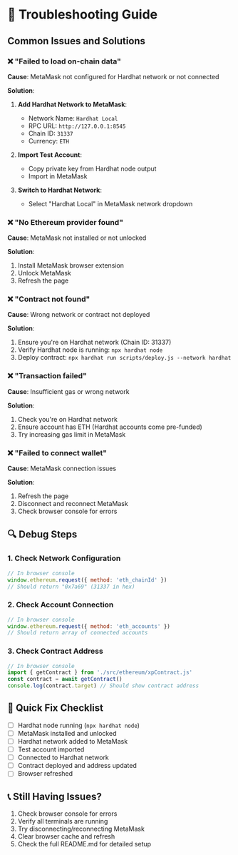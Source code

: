 # 🔧 Troubleshooting Guide

## Common Issues and Solutions

### ❌ "Failed to load on-chain data"

**Cause**: MetaMask not configured for Hardhat network or not connected

**Solution**:
1. **Add Hardhat Network to MetaMask**:
   - Network Name: `Hardhat Local`
   - RPC URL: `http://127.0.0.1:8545`
   - Chain ID: `31337`
   - Currency: `ETH`

2. **Import Test Account**:
   - Copy private key from Hardhat node output
   - Import in MetaMask

3. **Switch to Hardhat Network**:
   - Select "Hardhat Local" in MetaMask network dropdown

### ❌ "No Ethereum provider found"

**Cause**: MetaMask not installed or not unlocked

**Solution**:
1. Install MetaMask browser extension
2. Unlock MetaMask
3. Refresh the page

### ❌ "Contract not found"

**Cause**: Wrong network or contract not deployed

**Solution**:
1. Ensure you're on Hardhat network (Chain ID: 31337)
2. Verify Hardhat node is running: `npx hardhat node`
3. Deploy contract: `npx hardhat run scripts/deploy.js --network hardhat`

### ❌ "Transaction failed"

**Cause**: Insufficient gas or wrong network

**Solution**:
1. Check you're on Hardhat network
2. Ensure account has ETH (Hardhat accounts come pre-funded)
3. Try increasing gas limit in MetaMask

### ❌ "Failed to connect wallet"

**Cause**: MetaMask connection issues

**Solution**:
1. Refresh the page
2. Disconnect and reconnect MetaMask
3. Check browser console for errors

## 🔍 Debug Steps

### 1. Check Network Configuration
```javascript
// In browser console
window.ethereum.request({ method: 'eth_chainId' })
// Should return "0x7a69" (31337 in hex)
```

### 2. Check Account Connection
```javascript
// In browser console
window.ethereum.request({ method: 'eth_accounts' })
// Should return array of connected accounts
```

### 3. Check Contract Address
```javascript
// In browser console
import { getContract } from './src/ethereum/xpContract.js'
const contract = await getContract()
console.log(contract.target) // Should show contract address
```

## 🚀 Quick Fix Checklist

- [ ] Hardhat node running (`npx hardhat node`)
- [ ] MetaMask installed and unlocked
- [ ] Hardhat network added to MetaMask
- [ ] Test account imported
- [ ] Connected to Hardhat network
- [ ] Contract deployed and address updated
- [ ] Browser refreshed

## 📞 Still Having Issues?

1. Check browser console for errors
2. Verify all terminals are running
3. Try disconnecting/reconnecting MetaMask
4. Clear browser cache and refresh
5. Check the full README.md for detailed setup 